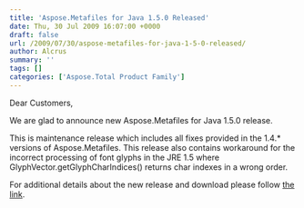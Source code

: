 ```yaml
---
title: 'Aspose.Metafiles for Java 1.5.0 Released'
date: Thu, 30 Jul 2009 16:07:00 +0000
draft: false
url: /2009/07/30/aspose-metafiles-for-java-1-5-0-released/
author: Alcrus
summary: ''
tags: []
categories: ['Aspose.Total Product Family']
---
```


Dear Customers,  
  
We are glad to announce new Aspose.Metafiles for Java 1.5.0 release.  
  
This is maintenance release which includes all fixes provided in the 1.4.\* versions of Aspose.Metafiles. This release also contains workaround for the incorrect processing of font glyphs in the JRE 1.5 where GlyphVector.getGlyphCharIndices() returns char indexes in a wrong order.  
  
For additional details about the new release and download please follow [the link][1].




[1]: http://www.aspose.com/community/files/51/file-format-components/aspose.metafiles-for-java/default.aspx




